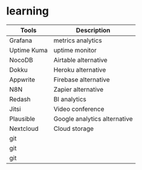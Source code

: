 # learning

| Tools         | Description                   |
| ---           | ---                           |
| Grafana       | metrics analytics             |
| Uptime Kuma   | uptime monitor                |
| NocoDB        | Airtable alternative          |
| Dokku         | Heroku alternative            |
| Appwrite      | Firebase alternative          |
| N8N           | Zapier alternative            |
| Redash        | BI analytics                  |
| Jitsi         | Video conference              |
| Plausible     | Google analytics alternative  |
| Nextcloud     | Cloud storage                 |
| git           |                               |
| git           |                               |
| git           |                               |
